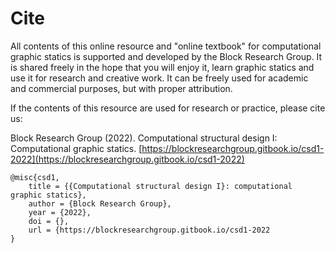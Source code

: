 # Cite

All contents of this online resource and "online textbook" for computational graphic statics is supported and developed by the Block Research Group. It is shared freely in the hope that you will enjoy it, learn graphic statics and use it for research and creative work. It can be freely used for academic and commercial purposes, but with proper attribution.

If the contents of this resource are used for research or practice, please cite us:

Block Research Group (2022). Computational structural design I: Computational graphic statics. [https://blockresearchgroup.gitbook.io/csd1-2022](https://blockresearchgroup.gitbook.io/csd1-2022)

```
@misc{csd1,
    title = {{Computational structural design I}: computational graphic statics},
    author = {Block Research Group},
    year = {2022},
    doi = {},
    url = {https://blockresearchgroup.gitbook.io/csd1-2022
}
```

